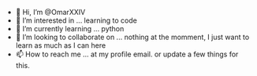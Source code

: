 - 👋 Hi, I’m @OmarXXIV
- 👀 I’m interested in ... learning to code
- 🌱 I’m currently learning ... python
- 💞️ I’m looking to collaborate on ... nothing at the momment, I just want to learn as much as I can here
- 📫 How to reach me ... at my profile email. or update a few things for this.

<!---
OmarXXIV/OmarXXIV is a ✨ special ✨ repository because its `README.md` (this file) appears on your GitHub profile.
You can click the Preview link to take a look at your changes.
--->

